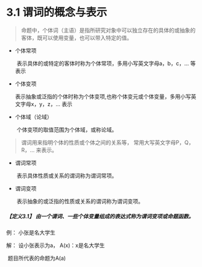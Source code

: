 # 3.1 谓词的概念与表示



> 命题中，个体词（主语）是指所研究对象中可以独立存在的具体的或抽象的客体，既可以使用变量，也可以带入特定的值。

* 个体常项

  ​	表示具体的或特定的客体时称为个体常项，多用小写英文字母a，b，c，... 等表示

* 个体变项

  ​	表示抽象或泛指的个体时称为个体变项,也称个体变元或个体变量，多用小写英文字母x，y，z，... 表示

* 个体域（论域）

  ​	个体变项的取值范围为个体域，或称论域。

> 谓词用来指明个体的性质或个体之间的关系等， 常用大写英文字母P，Q，R，... 来表示。

* 谓词常项

  ​	表示具体性质或关系的谓词称为谓词常项。

* 谓词变项

  ​	表示抽象的或泛指的性质或关系的谓词称为谓词变项。

##### 【定义3.1】 由一个谓词、一些个体变量组成的表达式称为谓词变项或命题函数。

例： 小张是名大学生

解： 设小张表示为a， A(x)：x是名大学生

​		 题目所代表的命题为A(a)

